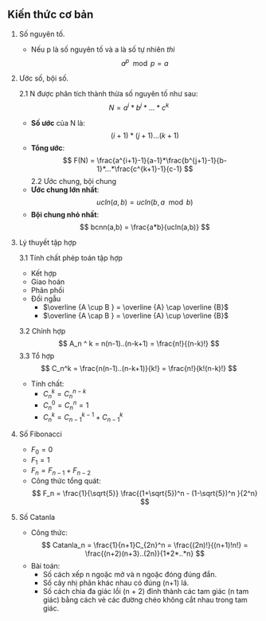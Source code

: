 ## Kiến thức cơ bản
1. Số nguyên tố.
   - Nếu p là số nguyên tố và a là số tự nhiên *thì* 
    $$ 
    a^p \mod p = a 
    $$
2. Ước số, bội số. 
  
    2.1 N được phân tích thành thừa số nguyên tố như sau:
    $$
    N = a^i * b^j * ... * c^k 
    $$
   - **Số ước** của N là:
    $$ 
    (i+1)*(j+1)...(k+1)
    $$
   - **Tổng ước**:
    $$
    F(N) = \frac{a^{i+1}-1}{a-1}*\frac{b^{j+1}-1}{b-1}*...*\frac{c^{k+1}-1}{c-1}
    $$
    2.2 Ước chung, bội chung
    - **Ước chung lớn nhất**: 
    $$
    ucln(a,b) = ucln(b,a\mod b)
    $$
    - **Bội chung nhỏ nhất**:
    $$
    bcnn(a,b) = \frac{a*b}{ucln(a,b)}
    $$
3. Lý thuyết tập hợp
    
    3.1  Tính chất phép toán tập hợp
    - Kết hợp
    - Giao hoán
    - Phân phối
    - Đối ngẫu
      - $\overline {A \cup B } = \overline {A} \cap \overline {B}$
      - $\overline {A \cap B } = \overline {A} \cup \overline {B}$
  
    3.2 Chỉnh hợp
    $$
    A_n ^ k = n(n-1)..(n-k+1) = \frac{n!}{(n-k)!}
    $$
    3.3 Tổ hợp
    $$
    C_n^k = \frac{n(n-1)..(n-k+1)}{k!} = \frac{n!}{k!(n-k)!}
    $$
    - Tính chất:
      - $C_n^k = C_n^{n-k}$
      - $C_n^0 = C_n^n = 1$
      - $C_n^k = C_{n-1}^{k-1} + C_{n-1}^k$
4. Số Fibonacci
   - $F_0 = 0$
   - $F_1 = 1$
   - $F_n = F_{n-1} + F_{n-2}$ 
   - Công thức tổng quát:
    $$
    F_n = \frac{1}{\sqrt{5}} \frac{(1+\sqrt{5})^n - (1-\sqrt{5})^n }{2^n}
    $$
5. Số  Catanla
    - Công thức:
    $$
    Catanla_n = \frac{1}{n+1}C_{2n}^n = \frac{(2n)!}{(n+1)!n!} = \frac{(n+2)(n+3)..(2n)}{1*2*..*n}
    $$
    - Bài toán:
      - Số cách xếp n ngoặc mở và n ngoặc đóng đúng đắn.
      - Số cây nhị phân khác nhau có đúng (n+1) lá.
      - Số cách chia đa giác lồi (n + 2) đỉnh thành các tam giác (n tam giác) bằng cách vẻ các đường chéo không cắt nhau trong tam giác.